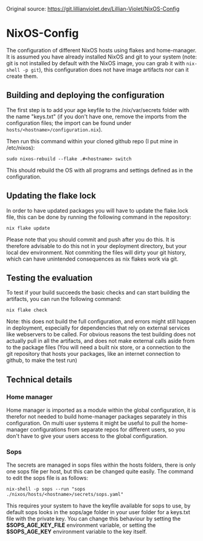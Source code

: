 Original source: https://git.lillianviolet.dev/Lillian-Violet/NixOS-Config

# NixOS-Config

The configuration of different NixOS hosts using flakes and home-manager. It is assumed you have already installed NixOS and git to your system (note: git is not installed by default with the NixOS image, you can grab it with ``nix-shell -p git``), this configuration does not have image artifacts nor can it create them.

## Building and deploying the configuration

The first step is to add your age keyfile to the /nix/var/secrets folder with the name "keys.txt" (if you don't have one, remove the imports from the configuration files; the import can be found under
``hosts/<hostname>/configuration.nix``).

Then run this command within your cloned github repo (I put mine in /etc/nixos):

``sudo nixos-rebuild --flake .#<hostname> switch``

This should rebuild the OS with all programs and settings defined as in the configuration.

## Updating the flake lock

In order to have updated packages you will have to update the flake.lock file, this can be done by running the following command in the repository:

``nix flake update``  

Please note that you should commit and push after you do this. It is therefore advisable to do this not in your deployment directory, but your local dev environment. Not commiting the files will dirty your git history, which can have unintended consequences as nix flakes work via git.

## Testing the evaluation

To test if your build succeeds the basic checks and can start building the artifacts, you can run the following command:

``nix flake check``

Note: this does not build the full configuration, and errors might still happen in deployment, especially for dependencies that rely on external services like webservers to be called. For obvious reasons the test building does not actually pull in all the artifacts, and does not make external calls aside from to the package files (You will need a built nix store, or a connection to the git repository that hosts your packages, like an internet connection to github, to make the test run)

## Technical details

### Home manager
Home manager is imported as a module within the global configuration, it is therefor not needed to build home-manager packages separately in this configuration. On multi user systems it might be useful to pull the home-manager configurations from separate repos for different users, so you don't have to give your users access to the global configuration.

### Sops
The secrets are managed in sops files within the hosts folders, there is only one sops file per host, but this can be changed quite easily. The command to edit the sops file is as follows:

``nix-shell -p sops --run "sops ./nixos/hosts/<hostname>/secrets/sops.yaml"``

This requires your system to have the keyfile available for sops to use, by default sops looks in the sops/age folder in your user folder for a keys.txt file with the private key. You can change this behaviour by setting the **\$SOPS_AGE_KEY_FILE** environment variable, or setting the **\$SOPS_AGE_KEY** environment variable to the key itself.